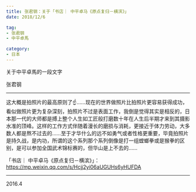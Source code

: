 ```yaml
---
title: 张君钢：关于「书店｜ 中平卓马《原点复归－横滨》」
date: 2018/12/6

tag:
- 张君钢
- 中平卓馬

category:
- 日本
---
```




关于中平卓馬的一段文字

<!--more-->

张君钢

---





这大概是拍照片的最高原则了☝️……现在的世界做照片比拍照片更容易获得成功，看似做照片更为复杂深刻，拍照片不过是表面工作，我倒是觉得其实是相反的，日本那一代的大师都是搏上整个人生如工匠般打磨数十年在人生后半期才来到其摄影水准的顶峰。这样的工作方式伴随着漫长的磨损与消耗，更接近于体力劳动，大多数人都是熬不过去的……至于才华什么的远不如勇气或者性格更重要，毕竟拍照片是持久战，是内功，所谓的这个系列那个系列倒像是打一组螳螂拳或是猴拳的区别，是可以参加全国武术锦标赛的，但华山是上不去的……



「书店｜ 中平卓马《原点复归－横滨》」：
https://mp.weixin.qq.com/s/Hcjj2yi06aUGUHs6yHUFDA

---

2016.4



















